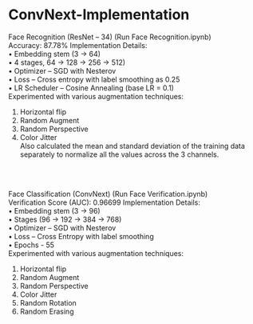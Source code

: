 # ConvNext-Implementation

Face Recognition (ResNet – 34) (Run Face Recognition.ipynb) <br>
Accuracy: 87.78% Implementation Details: <br>
• Embedding stem (3 -> 64) <br>
• 4 stages, 64 -> 128 -> 256 -> 512) <br>
• Optimizer – SGD with Nesterov <br>
• Loss – Cross entropy with label smoothing as 0.25 <br>
• LR Scheduler – Cosine Annealing (base LR = 0.1) <br>
Experimented with various augmentation techniques: <br>
1. Horizontal flip <br>
2. Random Augment <br>
3. Random Perspective <br>
4. Color Jitter <br>
Also calculated the mean and standard deviation of the training data separately to normalize all the values across the 3 channels. <br>

<br>
<br>

Face Classification (ConvNext) (Run Face Verification.ipynb) <br>
Verification Score (AUC): 0.96699 Implementation Details: <br>
• Embedding stem (3 -> 96) <br>
• Stages (96 -> 192 -> 384 -> 768) <br>
• Optimizer – SGD with Nesterov <br>
• Loss – Cross Entropy with label smoothing <br>
• Epochs - 55 <br>
Experimented with various augmentation techniques: <br>
1. Horizontal flip <br>
2. Random Augment <br>
3. Random Perspective <br>
4. Color Jitter <br>
5. Random Rotation <br>
6. Random Erasing <br>
